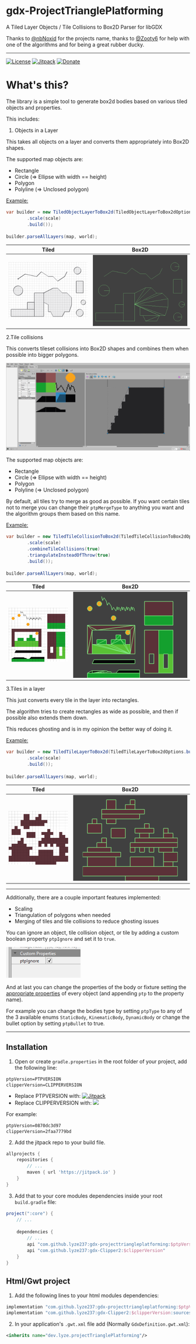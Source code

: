 # gdx-ProjectTrianglePlatforming

A Tiled Layer Objects / Tile Collisions to Box2D Parser for libGDX

Thanks to [@nbNoxid](https://twitter.com/nbNoxid) for the projects name, thanks to [@Zooty6](https://github.com/zooty6) for help with one of the algorithms and for being a great rubber ducky.

---

[![License](https://img.shields.io/github/license/lyze237/gdx-projecttriangleplatforming)](https://github.com/lyze237/gdx-projecttriangleplatforming/blob/master/LICENSE)
[![Jitpack](https://jitpack.io/v/lyze237/gdx-projecttriangleplatforming.svg)](https://jitpack.io/#lyze237/gdx-projecttriangleplatforming)
[![Donate](https://img.shields.io/badge/Donate-%3C3-red)](https://coffee.lyze.dev)

# What's this?

The library is a simple tool to generate box2d bodies based on various tiled objects and properties.

This includes:
1. Objects in a Layer

This takes all objects on a layer and converts them appropriately into Box2D shapes.

The supported map objects are:
* Rectangle
* Circle (=> Ellipse with width == height)
* Polygon
* Polyline (=> Unclosed polygon)

[Example:](https://github.com/lyze237/gdx-ProjectTrianglePlatforming/blob/master/src/test/java/gdxUnBox2d/lwjgl/tests/ObjectParserTest.java)
```java
var builder = new TiledObjectLayerToBox2d(TiledObjectLayerToBox2dOptions.builder()
        .scale(scale)
        .build());

builder.parseAllLayers(map, world);
```
 
| Tiled                                         | Box2D                                         |
|-----------------------------------------------|-----------------------------------------------| 
| ![Objects in Tiled](images/tiled_objects.png) | ![Objects in Box2D](images/box2d_objects.png) |

2.Tile collisions

This converts tileset collisions into Box2D shapes and combines them when possible into bigger polygons.

![Example screenshot of the tile collision menu](images/tiled_OPBwVk9rJU.png)

The supported map objects are:
* Rectangle
* Circle (=> Ellipse with width == height)
* Polygon
* Polyline (=> Unclosed polygon)

By default, all tiles try to merge as good as possible. If you want certain tiles not to merge you can change their `ptpMergeType` to anything you want and the algorithm groups them based on this name.

[Example:](https://github.com/lyze237/gdx-ProjectTrianglePlatforming/blob/master/src/test/java/gdxUnBox2d/lwjgl/tests/TileCollisionTest.java)
```java
var builder = new TiledTileCollisionToBox2d(TiledTileCollisionToBox2dOptions.builder()
        .scale(scale)
        .combineTileCollisions(true)
        .triangulateInsteadOfThrow(true)
        .build());

builder.parseAllLayers(map, world);
```

| Tiled                                                      | Box2D                                                      |
|------------------------------------------------------------|------------------------------------------------------------| 
| ![Tile collision in Tiled](images/tiled_tileCollision.png) | ![Tile collision in Box2D](images/box2d_tileCollision.png) |

3.Tiles in a layer

This just converts every tile in the layer into rectangles.

The algorithm tries to create rectangles as wide as possible, and then if possible also extends them down.

This reduces ghosting and is in my opinion the better way of doing it.

[Example:](https://github.com/lyze237/gdx-ProjectTrianglePlatforming/blob/master/src/test/java/gdxUnBox2d/lwjgl/tests/TileCollisionTest.java)
```java
var builder = new TiledTileLayerToBox2d(TiledTileLayerToBox2dOptions.builder()
        .scale(scale)
        .build());

builder.parseAllLayers(map, world);
```

| Tiled                                                       | Box2D                                                       |
|-------------------------------------------------------------|-------------------------------------------------------------| 
| ![Tiles in layer collision in Tiled](images/tiled_tile.png) | ![Tiles in layer collision in Box2D](images/box2d_tile.png) |

---

Additionally, there are a couple important features implemented:
* Scaling
* Triangulation of polygons when needed
* Merging of tiles and tile collisions to reduce ghosting issues

You can ignore an object, tile collision object, or tile by adding a custom boolean property `ptpIgnore` and set it to `true`.

![Screenshot of the Tiled Ignore property](images/tiled_ignore.png)

And at last you can change the properties of the body or fixture setting the [appropriate properties](https://github.com/lyze237/gdx-ProjectTrianglePlatforming/blob/master/src/main/java/dev/lyze/projectTrianglePlatforming/BodyFixtureOptions.java#L12) of every object (and appending `ptp` to the property name).

For example you can change the bodies type by setting `ptpType` to any of the 3 available enums `StaticBody`, `KinematicBody`, `DynamicBody` or change the bullet option by setting `ptpBullet` to true.

---

## Installation

1. Open or create `gradle.properties` in the root folder of your project, add the following line:

```properties
ptpVersion=PTPVERSION
clipperVersion=CLIPPERVERSION
```

* Replace PTPVERSION with: [![Jitpack](https://jitpack.io/v/lyze237/gdx-projecttriangleplatforming.svg)](https://jitpack.io/#lyze237/gdx-projecttriangleplatforming)
* Replace CLIPPERVERSION with: [![](https://jitpack.io/v/lyze237/gdx-Clipper2.svg)](https://jitpack.io/#lyze237/gdx-Clipper2)

For example:

```properties
ptpVersion=0870dc3d97
clipperVersion=2faa7779bd
```

2. Add the jitpack repo to your build file.

```groovy
allprojects {
    repositories {
        // ...
        maven { url 'https://jitpack.io' }
    }
}
```

3. Add that to your core modules dependencies inside your root `build.gradle` file:

```groovy
project(":core") {
    // ...

    dependencies {
        // ...
        api "com.github.lyze237:gdx-projecttriangleplatforming:$ptpVersion"
        api "com.github.lyze237:gdx-Clipper2:$clipperVersion"
    }
}
```

## Html/Gwt project

1. Add the following lines to your html modules dependencies:

```groovy
implementation "com.github.lyze237:gdx-projecttriangleplatforming:$ptpVersion:sources"
implementation "com.github.lyze237:gdx-Clipper2:$clipperVersion:sources"
```

2. In your application's `.gwt.xml` file add (Normally `GdxDefinition.gwt.xml`):

```xml
<inherits name="dev.lyze.projectTrianglePlatforming"/>
```
